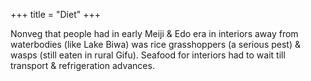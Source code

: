 +++
title = "Diet"
+++

Nonveg that people had in early Meiji & Edo era in interiors away from waterbodies (like Lake Biwa) was rice grasshoppers (a serious pest) & wasps (still eaten in rural Gifu). Seafood for interiors had to wait till transport & refrigeration advances.


